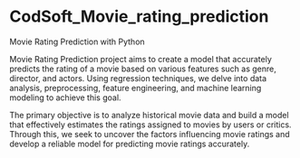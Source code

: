 # CodSoft_Movie_rating_prediction
Movie Rating Prediction with Python 

Movie Rating Prediction project aims to create a model that accurately predicts the rating of a movie based on various features such as genre, director, and actors. Using regression techniques, we delve into data analysis, preprocessing, feature engineering, and machine learning modeling to achieve this goal.

The primary objective is to analyze historical movie data and build a model that effectively estimates the ratings assigned to movies by users or critics. Through this, we seek to uncover the factors influencing movie ratings and develop a reliable model for predicting movie ratings accurately.
